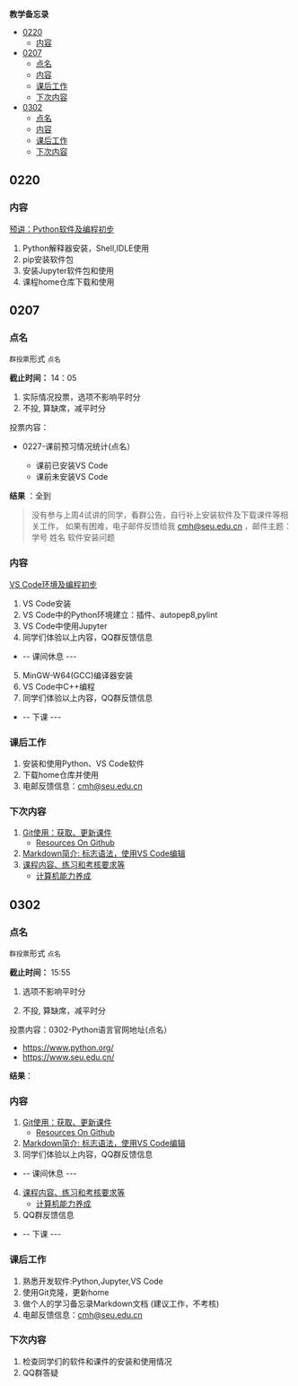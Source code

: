 **教学备忘录**

<!-- TOC -->

- [0220](#0220)
    - [内容](#内容)
- [0207](#0207)
    - [点名](#点名)
    - [内容](#内容-1)
    - [课后工作](#课后工作)
    - [下次内容](#下次内容)
- [0302](#0302)
    - [点名](#点名-1)
    - [内容](#内容-2)
    - [课后工作](#课后工作-1)
    - [下次内容](#下次内容-1)

<!-- /TOC -->

## 0220

### 内容 

[预讲：Python软件及编程初步](./guide/doc/BuildingSoftwareEnvironment.md) 

1. Python解释器安装，Shell,IDLE使用
2. pip安装软件包
3. 安装Jupyter软件包和使用
4. 课程home仓库下载和使用

## 0207

### 点名

`群投票`形式 `点名`

**截止时间：** 14：05

1. 实际情况投票，选项不影响平时分
2. 不投, 算缺席，减平时分

投票内容：

* 0227-课前预习情况统计(点名）

  * 课前已安装VS Code
  * 课前未安装VS Code

**结果** ：全到  

>没有参与上周4试讲的同学，看群公告，自行补上安装软件及下载课件等相关工作，
如果有困难，电子邮件反馈给我 cmh@seu.edu.cn ，邮件主题：学号 姓名 软件安装问题

### 内容
 
[VS Code环境及编程初步](./guide/doc/BuildingSoftwareEnvironment.md) 

1. VS Code安装
2. VS Code中的Python环境建立：插件、autopep8,pylint
3. VS Code中使用Jupyter
4. 同学们体验以上内容，QQ群反馈信息
* -- 课间休息 ---
5. MinGW-W64(GCC)编译器安装
6. VS Code中C++编程
7. 同学们体验以上内容，QQ群反馈信息
* --  下课 ---

### 课后工作

1. 安装和使用Python、VS Code软件
2. 下载home仓库并使用
3. 电邮反馈信息：cmh@seu.edu.cn

### 下次内容

1. [Git使用：获取、更新课件](./guide/doc/BuildingSoftwareEnvironment.md#e-using-git)
   * [Resources On Github](./guide/doc/ResourcesOnGithub.md)
2. [Markdown简介: 标志语法，使用VS Code编辑](./guide/doc/Introduction2Markdown(Chinese).md)
3. [课程内容、练习和考核要求等](./README.md)
   * [计算机能力养成](./tips4coding.md)

## 0302

### 点名

`群投票`形式 `点名`

**截止时间：** 15:55

1. 选项不影响平时分

2. 不投, 算缺席，减平时分

投票内容：0302-Python语言官网地址(点名）

* https://www.python.org/
* https://www.seu.edu.cn/

**结果**：

### 内容
 
1. [Git使用：获取、更新课件](./guide/doc/BuildingSoftwareEnvironment.md#e-using-git)
   * [Resources On Github](./guide/doc/ResourcesOnGithub.md)
2. [Markdown简介: 标志语法，使用VS Code编辑](./guide/doc/Introduction2Markdown(Chinese).md)
3. 同学们体验以上内容，QQ群反馈信息
* -- 课间休息 ---
4. [课程内容、练习和考核要求等](./README.md)
   * [计算机能力养成](./tips4coding.md)
5. QQ群反馈信息
* -- 下课 ---

### 课后工作

1. 熟悉开发软件:Python,Jupyter,VS Code
2. 使用Git克隆，更新home
3. 做个人的学习备忘录Markdown文档 (建议工作，不考核)
3. 电邮反馈信息：cmh@seu.edu.cn

### 下次内容

1. 检查同学们的软件和课件的安装和使用情况
2. QQ群答疑